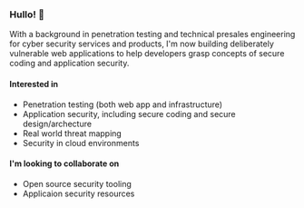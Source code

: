 ### Hullo!  👋
With a background in penetration testing and technical presales engineering for cyber security services and products, I'm now building deliberately vulnerable web applications to help developers grasp concepts of secure coding and application security. 

#### Interested in
* Penetration testing (both web app and infrastructure)
* Application security, including secure coding and secure design/archecture
* Real world threat mapping
* Security in cloud environments

#### I'm looking to collaborate on
* Open source security tooling
* Applicaion security resources
